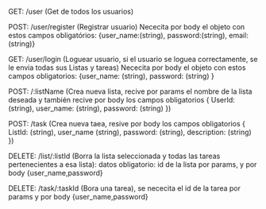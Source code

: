 <!-- ------------------------------------------------------------- -->

GET: /user (Get de todos los usuarios)

<!-- ------------------------------------------------------------- -->

POST: /user/register (Registrar usuario)
Nececita por body el objeto con estos campos obligatórios:
{user_name:(string), password:(string), email:(string)}

<!-- ------------------------------------------------------------- -->

GET: /user/login (Loguear usuario, si el usuario se loguea correctamente, se le envia todas sus Listas y tareas)
Nececita por body el objeto con estos campos obligatorios:
{user_name: (string), password: (string) }

<!-- ------------------------------------------------------------- -->

POST: /:listName (Crea nueva lista, recive por params
el nombre de la lista deseada y también recive por body los campos obligatorios
{ UserId: (string), user_name: (string), password: (string) })

<!-- ------------------------------------------------------------- -->

POST: /task (Crea nueva taea, resive por body los campos obligatorios { ListId: (string), user_name (string), password: (string), description: (string) })

<!-- ------------------------------------------------------------- -->

DELETE: /list/:listId (Borra la lista seleccionada y todas las tareas pertenecientes a esa lista): datos obligatorio: id de la lista por params, y por body {user_name,password}

DELETE: /task/:taskId (Bora una tarea), se nececita el id de la tarea por params y por body {user_name,password}

